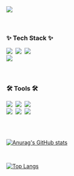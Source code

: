 <div>
<img src="https://capsule-render.vercel.app/api?type=soft&color=ffffff&fontColor=000000&fontAlignY=45&height=260&section=header&text=Hello%20%20I'm%20Juyoung&fontSize=60&animation=twinkling&desc=JUYOUNG's%20Github%20%20📂&descSize=26&descAlign=65&descAlignY=70" />
</div>
<br><br>
<!--내용 부분-->
<h3>✨ Tech Stack ✨</h3>
<div>
<img src="https://img.shields.io/badge/javascript-F7DF1E.svg?style=for-the-badge&logo=javascript&logoColor=20232a" />&nbsp
<img src="https://img.shields.io/badge/html5-E34F26.svg?style=for-the-badge&logo=html5&logoColor=white" />&nbsp
  <img src="https://img.shields.io/badge/css3-1572B6.svg?style=for-the-badge&logo=css3&logoColor=white" />&nbsp
  <br>
  <img src="https://img.shields.io/badge/jQuery-0769AD.svg?style=for-the-badge&logo=jquery&logoColor=white" />&nbsp
</div>

<br>

<!--h3 align="center">📚 Studying 📚</h3>
<div align="center">
  <img src="https://img.shields.io/badge/typescript-007ACC.svg?style=for-the-badge&logo=typescript&logoColor=white" />&nbsp
  <img src="https://img.shields.io/badge/React%20Query-FF4154?style=for-the-badge&logo=react%20query&logoColor=white" />&nbsp
</div-->

<br>

<h3>🛠 Tools 🛠</h3>
<div>
  <img src="https://img.shields.io/badge/git-F05033.svg?style=for-the-badge&logo=git&logoColor=white" />&nbsp
  <img src="https://img.shields.io/badge/github-181717.svg?style=for-the-badge&logo=github&logoColor=white" />&nbsp
  <img src="https://img.shields.io/badge/Notion-F3F3F3.svg?style=for-the-badge&logo=notion&logoColor=black" />&nbsp
</div>

<div>
  <img src="https://img.shields.io/badge/adobe%20photoshop-08253c.svg?style=for-the-badge&logo=adobe%20photoshop&logoColor=37abff" />&nbsp
  <img src="https://img.shields.io/badge/figma-F24E1E.svg?style=for-the-badge&logo=figma&logoColor=white" />&nbsp
    <img src="https://img.shields.io/badge/VSCode-2C2C32.svg?style=for-the-badge&logo=visual-studio-code&logoColor=22ABF3" />&nbsp
</div>

<br><br>


<!--h3 align="center">📫 Contact 📫</h3>
<div align="center">
  <a href="https://velog.io/@oka1313">
    <img src="https://img.shields.io/badge/Velog-1EBC8F?style=for-the-badge&logo=velog&logoColor=white" />&nbsp
  </a>
  <a href="mailto:oka1313@gmail.com">
    <img
      src="https://img.shields.io/badge/oka1313@gmail.com-D14836?style=for-the-badge&logo=gmail&logoColor=white"/>&nbsp
  </a-->

[![Anurag's GitHub stats](https://github-readme-stats.vercel.app/api?username=juyoung-kim2)](https://github.com/juyoung-kim2/github-readme-stats)

<br>

[![Top Langs](https://github-readme-stats.vercel.app/api/top-langs/?username=juyoung-kim2)](https://github.com/juyoung-kim2/github-readme-stats)
